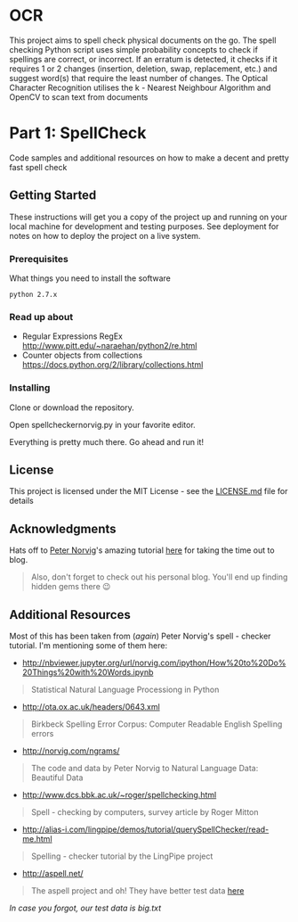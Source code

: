 # OCR

This project aims to spell check physical documents on the go. The spell checking Python script uses simple probability concepts to check if spellings are correct, or incorrect. If an erratum is detected, it checks if it requires 1 or 2 changes (insertion, deletion, swap, replacement, etc.) and suggest word(s) that require the least number of changes. The Optical Character Recognition utilises the k - Nearest Neighbour Algorithm and OpenCV to scan text from documents

# Part 1: SpellCheck

Code samples and additional resources on how to make a decent and pretty fast spell check

## Getting Started

These instructions will get you a copy of the project up and running on your local machine for development and testing purposes. See deployment for notes on how to deploy the project on a live system.

### Prerequisites

What things you need to install the software 

```
python 2.7.x 
```

### Read up about 
- Regular Expressions RegEx http://www.pitt.edu/~naraehan/python2/re.html 
- Counter objects from collections https://docs.python.org/2/library/collections.html


### Installing

Clone or download the repository. 

Open spellcheckernorvig.py in your favorite editor. 

Everything is pretty much there. Go ahead and run it! 


## License

This project is licensed under the MIT License - see the [LICENSE.md](LICENSE.md) file for details


## Acknowledgments

Hats off to [Peter Norvig](https://github.com/norvig)'s amazing tutorial [here](http://norvig.com/spell-correct.html) for taking the time out to blog. 
> Also, don't forget to check out his personal blog. You'll end up finding hidden gems there 😉


## Additional Resources

Most of this has been taken from (_again_) Peter Norvig's spell - checker tutorial. I'm mentioning some of them here: 

- http://nbviewer.jupyter.org/url/norvig.com/ipython/How%20to%20Do%20Things%20with%20Words.ipynb 
>   Statistical Natural Language Processiong in Python 


- http://ota.ox.ac.uk/headers/0643.xml
>   Birkbeck Spelling Error Corpus: Computer Readable English Spelling errors 


- http://norvig.com/ngrams/ 
>   The code and data by Peter Norvig to Natural Language Data: Beautiful Data 


- http://www.dcs.bbk.ac.uk/~roger/spellchecking.html 
> Spell - checking by computers, survey article by Roger Mitton 


- http://alias-i.com/lingpipe/demos/tutorial/querySpellChecker/read-me.html 
> Spelling - checker tutorial by the LingPipe project 


- http://aspell.net/ 
> The aspell project and oh! They have better test data [here](http://aspell.net/test) 


_In case you forgot, our test data is big.txt_ 

